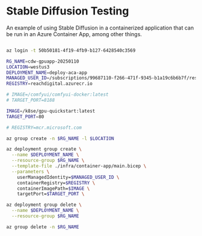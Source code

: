 # Stable Diffusion Testing

An example of using Stable Diffusion in a containerized application that can be run in an Azure Container App, among other things.

```bash

az login -t 50b50181-4f19-4fb9-b127-6428540c3569

RG_NAME=cdw-gpuapp-20250110
LOCATION=westus3
DEPLOYMENT_NAME=deploy-aca-app
MANAGED_USER_ID=/subscriptions/99687110-f266-471f-9345-b1a19c6b6b7f/resourceGroups/rds-shared/providers/Microsoft.ManagedIdentity/userAssignedIdentities/reachdigital-acr-pull-user
REGISTRY=reachdigital.azurecr.io

# IMAGE=/comfyui/comfyui-docker:latest
# TARGET_PORT=8188

IMAGE=/k8se/gpu-quickstart:latest
TARGET_PORT=80

# REGISTRY=mcr.microsoft.com

az group create -n $RG_NAME -l $LOCATION

az deployment group create \
  --name $DEPLOYMENT_NAME \
  --resource-group $RG_NAME \
  --template-file ./infra/container-app/main.bicep \
  --parameters \
    userManagedIdentity=$MANAGED_USER_ID \
    containerRegistry=$REGISTRY \
    containerImagePath=$IMAGE \
    targetPort=$TARGET_PORT \

az deployment group delete \
  --name $DEPLOYMENT_NAME \
  --resource-group $RG_NAME

az group delete -n $RG_NAME

```